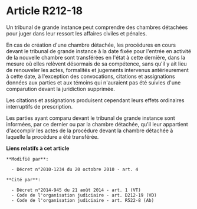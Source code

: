 # Article R212-18

Un tribunal de grande instance peut comprendre des chambres détachées pour juger dans leur ressort les affaires civiles et
pénales. 

En cas de création d'une chambre détachée, les procédures en cours devant le tribunal de grande instance à la date fixée pour
l'entrée en activité de la nouvelle chambre sont transférées en l'état à cette dernière, dans la mesure où elles relèvent
désormais de sa compétence, sans qu'il y ait lieu de renouveler les actes, formalités et jugements intervenus antérieurement
à cette date, à l'exception des convocations, citations et assignations données aux parties et aux témoins qui n'auraient pas
été suivies d'une comparution devant la juridiction supprimée.

Les citations et assignations produisent cependant leurs effets ordinaires interruptifs de prescription.

Les parties ayant comparu devant le tribunal de grande instance sont informées, par ce dernier ou par la chambre détachée,
qu'il leur appartient d'accomplir les actes de la procédure devant la chambre détachée à laquelle la procédure a été
transférée.

**Liens relatifs à cet article**

	**Modifié par**:

	  - Décret n°2010-1234 du 20 octobre 2010 - art. 4

	**Cité par**:

	  - Décret n°2014-945 du 21 août 2014 - art. 1 (VT)
	  - Code de l'organisation judiciaire - art. D212-19 (VD)
	  - Code de l'organisation judiciaire - art. R522-8 (Ab)
